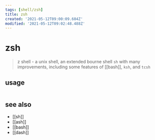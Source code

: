 ```yaml
---
tags: [shell/zsh]
title: zsh
created: '2021-05-12T09:00:09.604Z'
modified: '2021-05-12T09:02:48.488Z'
---
```


# zsh

> z shell - a unix shell, an extended bourne shell `sh` with many improvements, including some features of [[bash]], `ksh`, and `tcsh`

## usage
```sh

```

## see also
- [[sh]]
- [[ash]]
- [[bash]]
- [[dash]]
